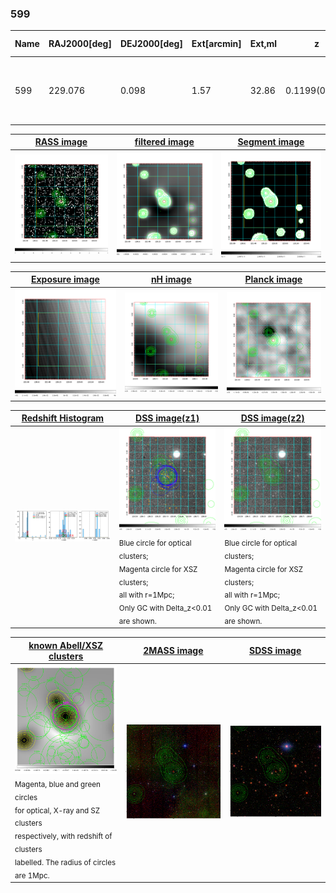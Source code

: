 <div STYLE="page-break-after: always;"></div>

### 599

|Name|RAJ2000[deg]|DEJ2000[deg] |Ext[arcmin]| Ext,ml | z | z_src| C|GC(XSZ,Delta_z<0.01)| GC(OPT,Delta_z<0.01)|GC| R_sig[arcmin] | R500[arcmin] | R500[Mpc]| CRsig[c/s] | CR500[c/s] |L500[1E44 erg/s]|F500[1E-12 erg/s/cm^2]| M500[1E14 Msun]|Tx[keV]|Cnt_sig|Beta|Rc[arcmin]|Comment|Alias|
|---|---|---|---|---|---|------|---|--------|---------|----------|---|---|---|---|---|---|---|---|---|---|---|---|---|---|
|599| 229.076| 0.098| 1.57| 32.86| 0.1199(0.005)| z1, z_xsz| B| F20, MCXC, XB, XCS| A, C, N, RM, W| A, C, F20, MCXC, N, W, XB, XCS| 10.262| 7.788| 1.010| 0.255(0.056)| 0.246(0.054)| 1.707(0.179)| 4.563(0.479)| 3.29(0.17)| 4.64(0.15)| 76.4| 0.921(-0.095+0.057)| 4.314(-0.541+0.438)| -| k131|

|[RASS image](../image/599/599_img.pdf)|[filtered image](../image/599/599_fil.pdf)|[Segment image](../image/599/599_seg.pdf)|
|-------------------|--------------------|-------------------|
| <img src="../image/599/599_img.png" width="300">  | <img src="../image/599/599_fil.png" width="300">   | <img src="../image/599/599_seg.png" width="300">  |

|[Exposure image](../image/599/599_mex.pdf)| [nH image](../image/599/599_nh.pdf)| [Planck image](../image/599/599_p.pdf)|
|-------------------|--------------------|-------------------|
|<img src="../image/599/599_mex.png" width="300">   | <img src="../image/599/599_nh.png" width="300">    | <img src="../image/599/599_p.png" width="300"> |

|[Redshift Histogram](../image/599/599_zg.pdf) | [DSS image(z1)](../image/599/599_dss_z1.pdf)      |  [DSS image(z2)](../image/599/599_dss_z2.pdf)    |
|-------------------|--------------------|-------------------|
|<img src="../image/599/599_zg.png" width="300"> |<img src="../image/599/599_dss_z1.png" width="300"> <sub><br>Blue circle for optical clusters; <br>Magenta circle for XSZ clusters; <br>all with r=1Mpc; <br>Only GC with Delta_z<0.01 are shown. </sub>| <img src="../image/599/599_dss_z2.png" width="300"><sub><br>Blue circle for optical clusters; <br>Magenta circle for XSZ clusters; <br>all with r=1Mpc; <br>Only GC with Delta_z<0.01 are shown. </sub> |

|[known Abell/XSZ clusters](../image/599/599_gc.pdf) | [2MASS image](../image/599/599_2mass.pdf)      |[SDSS image](../image/599/599_sdss.pdf)   |
|-------------------|-------------------|-------------------|
|<img src=../image/599/599_gc.png width="300"> <br><sub>Magenta, blue and green circles <br>for optical, X-ray and SZ clusters <br>respectively, with redshift of clusters <br>labelled. The radius of circles <br>are 1Mpc.</sub>|<img src="../image/599/599_2mass.png" width="300">  | <img src="../image/599/599_sdss.png" width="300">  |




